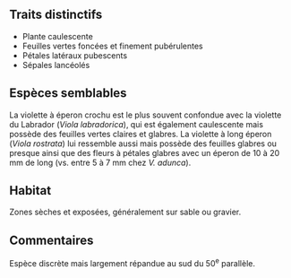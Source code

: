 
<!--

1-https://www.inaturalist.org/observations/249940659
1-https://www.inaturalist.org/observations/117328595
1-https://www.inaturalist.org/observations/163226550
1-https://www.inaturalist.org/observations/224270226
1-https://www.inaturalist.org/observations/117259439
1-https://www.inaturalist.org/observations/98533888
5-https://www.inaturalist.org/observations/98533888
6-https://www.inaturalist.org/observations/145484154

-->

## Traits distinctifs

- Plante caulescente
- Feuilles vertes foncées et finement pubérulentes
- Pétales latéraux pubescents
- Sépales lancéolés

## Espèces semblables

La violette à éperon crochu est le plus souvent confondue avec la violette du Labrador (_Viola labradorica_), qui est également caulescente mais possède des feuilles vertes claires et glabres. La violette à long éperon (_Viola rostrata_) lui ressemble aussi mais possède des feuilles glabres ou presque ainsi que des fleurs à pétales glabres avec un éperon de 10 à 20 mm de long (vs. entre 5 à 7 mm chez _V. adunca_).

## Habitat

Zones sèches et exposées, généralement sur sable ou gravier.

## Commentaires

Espèce discrète mais largement répandue au sud du 50<sup>e</sup> parallèle.


